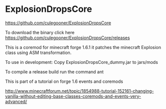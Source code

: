 ExplosionDropsCore
==================

https://github.com/culegooner/ExplosionDropsCore

To download the binary click here https://github.com/culegooner/ExplosionDropsCore/releases

This is a coremod for minecraft forge 1.6.1
it patches the minecraft Explosion class using ASM transformation.

To use in development:
Copy ExplosionDropsCore_dummy.jar to jars/mods

To compile a release build
run the command ant

This is part of a tutorial on forge 1.6 events and coremods

http://www.minecraftforum.net/topic/1854988-tutorial-152161-changing-vanilla-without-editing-base-classes-coremods-and-events-very-advanced/



